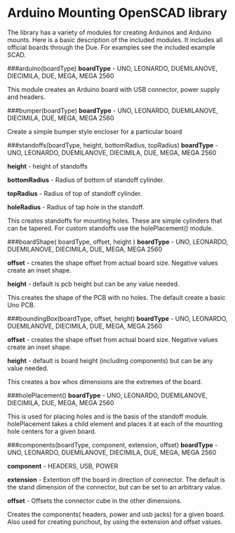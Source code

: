 # Arduino Mounting OpenSCAD library

The library has a variety of modules for creating Arduinos and Arduino mounts. Here is a basic description of the included modules. It includes all official boards through the Due. For examples see the included example SCAD.

###arduino(boardType)
**boardType** - UNO, LEONARDO, DUEMILANOVE, DIECIMILA, DUE, MEGA, MEGA 2560

This module creates an Arduino board with USB connector, power supply and headers.

###bumper(boardType)
**boardType** - UNO, LEONARDO, DUEMILANOVE, DIECIMILA, DUE, MEGA, MEGA 2560

Create a simple bumper style encloser for a particular board

###standoffs(boardType, height, bottomRadius, topRadius)
**boardType** - UNO, LEONARDO, DUEMILANOVE, DIECIMILA, DUE, MEGA, MEGA 2560

**height** - height of standoffs

**bottomRadius** - Radius of bottom of standoff cylinder.

**topRadius** - Radius of top of standoff cylinder.

**holeRadius** - Radius of tap hole in the standoff.

This creates standoffs for mounting holes. These are simple cylinders that can be tapered. For custom standoffs use the holePlacement() module.

###boardShape( boardType, offset, height )
**boardType** - UNO, LEONARDO, DUEMILANOVE, DIECIMILA, DUE, MEGA, MEGA 2560

**offset** - creates the shape offset from actual board size. Negative values create an inset shape.

**height** - default is pcb height but can be any value needed.

This creates the shape of the PCB with no holes. The default create a basic Uno PCB.

###boundingBox(boardType, offset, height)
**boardType** - UNO, LEONARDO, DUEMILANOVE, DIECIMILA, DUE, MEGA, MEGA 2560

**offset** - creates the shape offset from actual board size. Negative values create an inset shape.

**height** - default is board height (including components) but can be any value needed.

This creates a box whos dimensions are the extremes of the board.

###holePlacement()
**boardType** - UNO, LEONARDO, DUEMILANOVE, DIECIMILA, DUE, MEGA, MEGA 2560

This is used for placing holes and is the basis of the standoff module. holePlacement takes a child element and places it at each of the mounting hole centers for a given board.

###components(boardType, component, extension, offset)
**boardType** - UNO, LEONARDO, DUEMILANOVE, DIECIMILA, DUE, MEGA, MEGA 2560

**component** - HEADERS, USB, POWER

**extension** - Extention off the board in direction of connector. The default is the stand dimension of the connector, but can be set to an arbitrary value.

**offset** - Offsets the connector cube in the other dimensions.

Creates the components( headers, power and usb jacks) for a given board. Also used for creating punchout, by using the extension and offset values.


